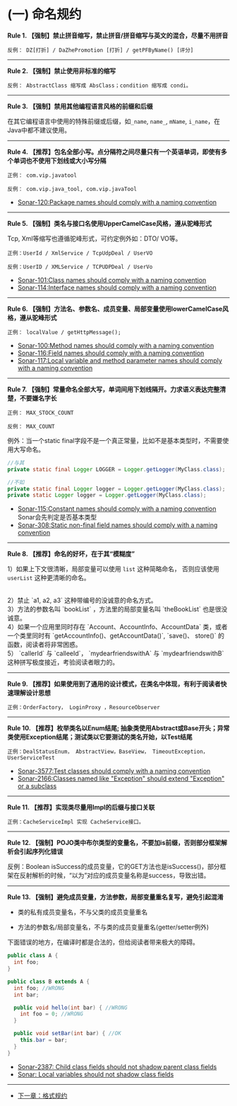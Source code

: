 # (一) 命名规约

**Rule 1. 【强制】禁止拼音缩写，禁止拼音/拼音缩写与英文的混合，尽量不用拼音**

```text 
反例： DZ[打折] / DaZhePromotion [打折] / getPFByName() [评分]
```

----  

**Rule 2. 【强制】禁止使用非标准的缩写**

```text 
反例： AbstractClass 缩写成 AbsClass；condition 缩写成 condi。
```

----  
       
**Rule 3. 【强制】禁用其他编程语言风格的前缀和后缀**
 
在其它编程语言中使用的特殊前缀或后缀，如`_name`, `name_`, `mName`, `i_name`，在Java中都不建议使用。

----

**Rule 4. 【推荐】包名全部小写。点分隔符之间尽量只有一个英语单词，即使有多个单词也不使用下划线或大小写分隔**

```text 
正例： com.vip.javatool

反例： com.vip.java_tool, com.vip.javaTool
```

* [Sonar-120:Package names should comply with a naming convention](https://www.sonarsource.com/products/codeanalyzers/sonarjava/rules.html#RSPEC-120)

----  

**Rule 5. 【强制】类名与接口名使用UpperCamelCase风格，遵从驼峰形式**

Tcp, Xml等缩写也遵循驼峰形式，可约定例外如：DTO/ VO等。 

``` text
正例：UserId / XmlService / TcpUdpDeal / UserVO

反例：UserID / XMLService / TCPUDPDeal / UserVo
```

* [Sonar-101:Class names should comply with a naming convention](https://www.sonarsource.com/products/codeanalyzers/sonarjava/rules.html#RSPEC-101)
* [Sonar-114:Interface names should comply with a naming convention](https://www.sonarsource.com/products/codeanalyzers/sonarjava/rules.html#RSPEC-114)

---- 
 
**Rule 6. 【强制】方法名、参数名、成员变量、局部变量使用lowerCamelCase风格，遵从驼峰形式**

```text
正例： localValue / getHttpMessage();
```

* [Sonar-100:Method names should comply with a naming convention](https://www.sonarsource.com/products/codeanalyzers/sonarjava/rules.html#RSPEC-100)
* [Sonar-116:Field names should comply with a naming convention](https://www.sonarsource.com/products/codeanalyzers/sonarjava/rules.html#RSPEC-116)
* [Sonar-117:Local variable and method parameter names should comply with a naming convention](https://www.sonarsource.com/products/codeanalyzers/sonarjava/rules.html#RSPEC-117)

----  

**Rule 7. 【强制】常量命名全部大写，单词间用下划线隔开。力求语义表达完整清楚，不要嫌名字长**

```text
正例： MAX_STOCK_COUNT 
   
反例： MAX_COUNT
```
    
例外：当一个static final字段不是一个真正常量，比如不是基本类型时，不需要使用大写命名。
    
```java
//与其
private static final Logger LOGGER = Logger.getLogger(MyClass.class);

//不如
private static final Logger logger = Logger.getLogger(MyClass.class);
private static Logger logger = Logger.getLogger(MyClass.class);
```

* [Sonar-115:Constant names should comply with a naming convention](https://www.sonarsource.com/products/codeanalyzers/sonarjava/rules.html#RSPEC-115) Sonar会先判定是否基本类型
* [Sonar-308:Static non-final field names should comply with a naming convention](https://www.sonarsource.com/products/codeanalyzers/sonarjava/rules.html#RSPEC-308)

----  

**Rule 8. 【推荐】命名的好坏，在于其“模糊度”**

1）如果上下文很清晰，局部变量可以使用 `list` 这种简略命名， 否则应该使用 `userList` 这种更清晰的命名。

<br/>
2）禁止 `a1, a2, a3` 这种带编号的没诚意的命名方式。

<br/>
3）方法的参数名叫 `bookList` ，方法里的局部变量名叫 `theBookList` 也是很没诚意。

<br/>
4）如果一个应用里同时存在 `Account、AccountInfo、AccountData` 类，或者一个类里同时有 `getAccountInfo()、getAccountData()`, `save()、 store()` 的函数，阅读者将非常困惑。

<br/>
5） `callerId` 与 `calleeId`， `mydearfriendswithA` 与 `mydearfriendswithB` 这种拼写极度接近，考验阅读者眼力的。 

----  

**Rule 9. 【推荐】如果使用到了通用的设计模式，在类名中体现，有利于阅读者快速理解设计思想**

``` text
正例：OrderFactory， LoginProxy ，ResourceObserver
```

----      

**Rule 10. 【推荐】枚举类名以Enum结尾; 抽象类使用Abstract或Base开头；异常类使用Exception结尾；测试类以它要测试的类名开始，以Test结尾**

```text
正例：DealStatusEnum， AbstractView，BaseView， TimeoutException，UserServiceTest
```

* [Sonar-3577:Test classes should comply with a naming convention](https://www.sonarsource.com/products/codeanalyzers/sonarjava/rules.html#RSPEC-3577)
* [Sonar-2166:Classes named like "Exception" should extend "Exception" or a subclass](https://www.sonarsource.com/products/codeanalyzers/sonarjava/rules.html#RSPEC-2166)

----  

**Rule 11. 【推荐】实现类尽量用Impl的后缀与接口关联**
    
```text
正例：CacheServiceImpl 实现 CacheService接口。
```

----  

**Rule 12. 【强制】POJO类中布尔类型的变量名，不要加is前缀，否则部分框架解析会引起序列化错误**

反例：Boolean isSuccess的成员变量，它的GET方法也是isSuccess()，部分框架在反射解析的时候，“以为”对应的成员变量名称是success，导致出错。

----

**Rule 13. 【强制】避免成员变量，方法参数，局部变量重名复写，避免引起混淆**

* 类的私有成员变量名，不与父类的成员变量重名

* 方法的参数名/局部变量名，不与类的成员变量重名(getter/setter例外)

下面错误的地方，在编译时都是合法的，但给阅读者带来极大的障碍。

```java
public class A {
  int foo;
}

public class B extends A {
  int foo; //WRONG
  int bar;

  public void hello(int bar) { //WRONG
    int foo = 0; //WRONG
  }

  public void setBar(int bar) { //OK
    this.bar = bar;
  }
}
```

* [Sonar-2387: Child class fields should not shadow parent class fields](https://www.sonarsource.com/products/codeanalyzers/sonarjava/rules.html#RSPEC-2387)
* [Sonar: Local variables should not shadow class fields](https://www.sonarsource.com/products/codeanalyzers/sonarjava/rules.html#RSPEC-1117)

----

* [下一章：格式规约](chapter02.md)